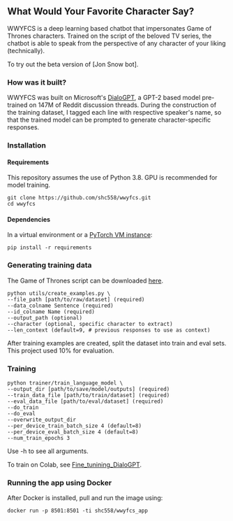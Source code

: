 ## What Would Your Favorite Character Say?
WWYFCS is a deep learning based chatbot that impersonates Game of Thrones characters. Trained on the script of the beloved TV series, the chatbot is able to speak from the perspective of any character of your liking (technically).

To try out the beta version of [Jon Snow bot].


### How was it built?
WWYFCS was built on Microsoft's [DialoGPT](https://github.com/microsoft/DialoGPT), a GPT-2 based model pre-trained on 147M of Reddit discussion threads. During the construction of the training dataset, I tagged each line with respective speaker's name, so that the trained model can be prompted to generate character-specific responses.



### Installation

#### Requirements
This repository assumes the use of Python 3.8. GPU is recommended for model training.

```
git clone https://github.com/shc558/wwyfcs.git
cd wwyfcs
```


#### Dependencies
In a virtual environment or a [PyTorch VM instance](https://cloud.google.com/ai-platform/deep-learning-vm/docs/pytorch_start_instance):

```
pip install -r requirements
```


### Generating training data

The Game of Thrones script can be downloaded [here](https://www.kaggle.com/albenft/game-of-thrones-script-all-seasons/download).

```
python utils/create_examples.py \
--file_path [path/to/raw/dataset] (required)
--data_colname Sentence (required)
--id_colname Name (required)
--output_path (optional)
--character (optional, specific character to extract)
--len_context (default=9, # previous responses to use as context)

```
After training examples are created, split the dataset into train and eval sets. This project used 10% for evaluation.


### Training

```
python trainer/train_language_model \
--output_dir [path/to/save/model/outputs] (required)
--train_data_file [path/to/train/dataset] (required)
--eval_data_file [path/to/eval/dataset] (required)
--do_train
--do_eval
--overwrite_output_dir
--per_device_train_batch_size 4 (default=8)
--per_device_eval_batch_size 4 (default=8)
--num_train_epochs 3
```

Use -h to see all arguments.

To train on Colab, see [Fine_tunining_DialoGPT](https://github.com/shc558/wwyfcs/blob/dev/notebooks/Fine_tuning_DialoGPT.ipynb).


### Running the app using Docker

After Docker is installed, pull and run the image using:

```
docker run -p 8501:8501 -ti shc558/wwyfcs_app
```
